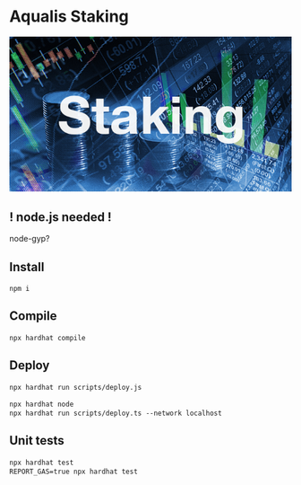 # Aqualis Staking

![STAKING](./img.png)

## ! node.js needed !

node-gyp?

## Install

```shell
npm i
```

## Compile

```shell
npx hardhat compile
```

## Deploy

```shell
npx hardhat run scripts/deploy.js
```

```shell
npx hardhat node
npx hardhat run scripts/deploy.ts --network localhost
```

## Unit tests

```shell
npx hardhat test
REPORT_GAS=true npx hardhat test
```

